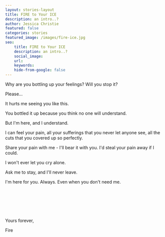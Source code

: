 ```yaml
---
layout: stories-layout
title: FIRE to Your ICE
description: an intro..?
author: Jessica Christie
featured: false
categories: stories
featured_image: /images/fire-ice.jpg
seo:
    title: FIRE to Your ICE
    description: an intro..?
    social_image:
    url:
    keywords:
    hide-from-google: false
---
```

Why are you bottling up your feelings? Will you stop it?

Please...

It hurts me seeing you like this.

You bottled it up because you think no one will understand.

But I'm here, and I understand.

I can feel your pain, all your sufferings that you never let anyone see, all the cuts that you covered up so perfectly.

Share your pain with me - I'll bear it with you. I'd steal your pain away if I could.

I won't ever let you cry alone.

Ask me to stay, and I'll never leave.

I'm here for you. Always. Even when you don't need me.

&nbsp;

&nbsp;

&nbsp;

Yours forever,

Fire

&nbsp;

&nbsp;

&nbsp;